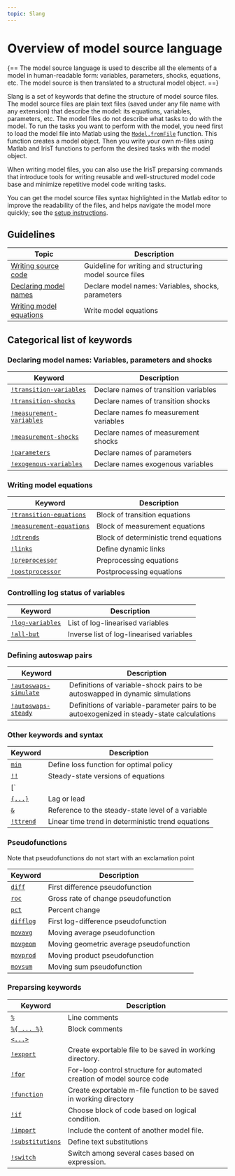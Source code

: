 ```yaml
---
topic: Slang
---
```


# Overview of model source language

{==
The model source language is used to describe all the elements of
a model in human-readable form: variables, parameters, shocks,
equations, etc. The model source is then translated to a
structural model object.
==}

Slang is a set of keywords that define the structure of
model source files. The model source files are plain text files (saved
under any file name with any extension) that describe the model: its
equations, variables, parameters, etc. The model files do not describe what
tasks to do with the model. To run the tasks you want to perform with the
model, you need first to load the model file into Matlab using the
[`Model.fromFile`](../@Model/fromFile.md) function. This function creates a
model object. Then you write your own m-files using Matlab and IrisT
functions to perform the desired tasks with the model object.

When writing model files, you can also use the IrisT preparsing commands
that introduce tools for writing reusable and well-structured model code
base and minimize repetitive model code writing tasks.

You can get the model source files syntax highlighted in the Matlab editor
to improve the readability of the files, and helps navigate the model more
quickly; see the [setup instructions](../../+iris/install.md).


## Guidelines

Topic | Description
---|---
[Writing source code](model-files.md) | Guideline for writing and structuring model source files
[Declaring model names](names.md) | Declare model names: Variables, shocks, parameters
[Writing model equations](equations.md) | Write model equations


## Categorical list of keywords

### Declaring model names: Variables, parameters and shocks

Keyword | Description 
---|---
[`!transition-variables`](!transition-variables.md) | Declare names of transition variables
[`!transition-shocks`](!transition-shocks.md) | Declare names of transition shocks
[`!measurement-variables`](!measurement-variables.md) | Declare names fo measurement variables
[`!measurement-shocks`](!measurement-shocks.md) | Declare names of measurement shocks
[`!parameters`](!parameters.md) | Declare names of parameters
[`!exogenous-variables`](!exogenous-variables.md) | Declare names exogenous variables


### Writing model equations

Keyword | Description 
---|---
[`!transition-equations`](!transition-equations.md) | Block of transition equations
[`!measurement-equations`](!measurement-equations.md) | Block of measurement equations
[`!dtrends`](!dtrends.md) | Block of deterministic trend equations
[`!links`](!links.md) | Define dynamic links
[`!preprocessor`](!preprocessor.md) | Preprocessing equations
[`!postprocessor`](!postprocessor.md) | Postprocessing equations


### Controlling log status of variables

Keyword | Description 
---|---
[`!log-variables`](!log-variables.md) | List of log-linearised variables
[`!all-but`](!all-but.md) | Inverse list of log-linearised variables


### Defining autoswap pairs

Keyword | Description 
---|---
[`!autoswaps-simulate`](!autoswaps-simulate.md) | Definitions of variable-shock pairs to be autoswapped in dynamic simulations
[`!autoswaps-steady`](!autoswaps-steady.md) | Definitions of variable-parameter pairs to be autoexogenized in steady-state calculations


### Other keywords and syntax

Keyword | Description 
---|---
[`min`](min.md) | Define loss function for optimal policy
[`!!`](steady-version.md) | Steady-state versions of equations
[`||`](alias.md) | Separate alias from the rest of name or equation description
[`{...}`](shift.md) | Lag or lead
[`&`](steady-ref.md) | Reference to the steady-state level of a variable
[`!ttrend`](!ttrend.md) | Linear time trend in deterministic trend equations


### Pseudofunctions

Note that pseudofunctions do not start with an exclamation point

Keyword | Description 
---|---
[`diff`](diff.md) | First difference pseudofunction
[`roc`](roc.md) | Gross rate of change pseudofunction
[`pct`](pct.md) | Percent change
[`difflog`](difflog.md) | First log-difference pseudofunction
[`movavg`](movavg.md) | Moving average pseudofunction
[`movgeom`](movgeom.md) | Moving geometric average pseudofunction
[`movprod`](movprod.md) | Moving product pseudofunction
[`movsum`](movsum.md) | Moving sum pseudofunction

### Preparsing keywords

Keyword | Description 
---|---
[`%`](line-comment.md) | Line comments
[`%{ ... %}`](block-comment.md) | Block comments
[`<...>`](evaluate.md) |  
[`!export`](!export.md) | Create exportable file to be saved in working directory.
[`!for`](!for.md) | For-loop control structure for automated creation of model source code
[`!function`](!function.md) | Create exportable m-file function to be saved in working directory
[`!if`](!if.md) | Choose block of code based on logical condition.
[`!import`](!import.md) | Include the content of another model file.
[`!substitutions`](!substitutions.md) | Define text substitutions
[`!switch`](!switch.md) | Switch among several cases based on expression.


